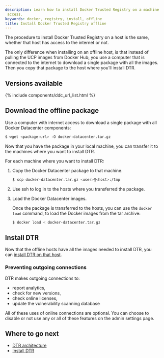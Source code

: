 ```yaml
---
description: Learn how to install Docker Trusted Registry on a machine with no internet
 access.
keywords: docker, registry, install, offline
title: Install Docker Trusted Registry offline
---
```


The procedure to install Docker Trusted Registry on a host is the same,
whether that host has access to the internet or not.

The only difference when installing on an offline host,
is that instead of pulling the UCP images from Docker Hub, you use a
computer that is connected to the internet to download a single package with
all the images. Then you copy that package to the host where you’ll install DTR.

## Versions available

{% include components/ddc_url_list.html %}

## Download the offline package

Use a computer with internet access to download a single package with all
Docker Datacenter components:

```bash
$ wget <package-url> -O docker-datacenter.tar.gz
```

Now that you have the package in your local machine, you can transfer it to
the machines where you want to install DTR.

For each machine where you want to install DTR:

1.  Copy the Docker Datacenter package to that machine.

    ```bash
    $ scp docker-datacenter.tar.gz <user>@<host>:/tmp
    ```

2.  Use ssh to log in to the hosts where you transferred the package.

3.  Load the Docker Datacenter images.

    Once the package is transferred to the hosts, you can use the
    `docker load` command, to load the Docker images from the tar archive:

    ```bash
    $ docker load < docker-datacenter.tar.gz
    ```

## Install DTR

Now that the offline hosts have all the images needed to install DTR,
you can [install DTR on that host](index.md).

### Preventing outgoing connections

DTR makes outgoing connections to:

* report analytics,
* check for new versions,
* check online licenses,
* update the vulnerability scanning database

All of these uses of online connections are optional. You can choose to
disable or not use any or all of these features on the admin settings page.

## Where to go next

* [DTR architecture](../../architecture.md)
* [Install DTR](index.md)
